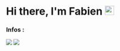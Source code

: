 # Hi there, I'm Fabien <img src="https://media.giphy.com/media/hvRJCLFzcasrR4ia7z/giphy.gif" width="25px">

### Infos :
<!-- https://shields.io/ -->
![](https://img.shields.io/badge/OS-Mac-blue?style=flat&logo=apple)
![](https://img.shields.io/badge/Editor-Visual%20Studio%20Code-blue?style=flat&logo=visualstudio)
<!-- ![](https://img.shields.io/badge/Code-HTML-blue?style=flat&logo=html5)
![](https://img.shields.io/badge/Code-CSS-blue?style=flat&logo=css3)
![](https://img.shields.io/badge/Code-SCSS-blue?style=flat&logo=sass)
![](https://img.shields.io/badge/Code-JS-blue?style=flat&logo=javascript) -->


<!-- <a href="https://github.com/BastosFab?tab=repositories">
  <img align="center" src="https://github-readme-stats.vercel.app/api/top-langs/?username=BastosFab&layout=compact" />
</a>

<a href="https://github.com/anuraghazra/github-readme-stats">
  <img align="center" src="https://github-readme-stats.vercel.app/api?username=BastosFab" />
</a> 

https://github.com/anuraghazra/github-readme-stats/blob/master/docs/readme_fr.md -->

